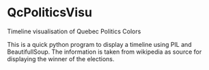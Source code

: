 QcPoliticsVisu
==============

Timeline visualisation of Quebec Politics Colors 


This is a quick python program to display a timeline using PIL and BeautifullSoup.
The information is taken from wikipedia as source for displaying the winner of the elections.
